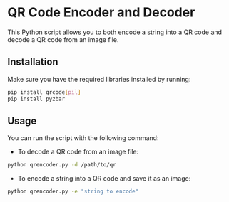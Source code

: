 # QR Code Encoder and Decoder

This Python script allows you to both encode a string into a QR code and decode a QR code from an image file.

## Installation

Make sure you have the required libraries installed by running:

```bash
pip install qrcode[pil]
pip install pyzbar
```

## Usage 
You can run the script with the following command:

- To decode a QR code from an image file:

```bash
python qrencoder.py -d /path/to/qr
```

- To encode a string into a QR code and save it as an image:

```bash
python qrencoder.py -e "string to encode"
```
